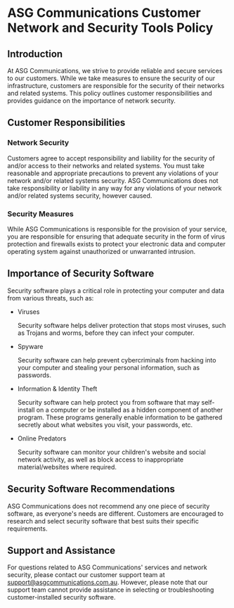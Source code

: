 # ASG Communications Customer Network and Security Tools Policy

## Introduction

At ASG Communications, we strive to provide reliable and secure services to our customers. While we take measures to ensure the security of our infrastructure, customers are responsible for the security of their networks and related systems. This policy outlines customer responsibilities and provides guidance on the importance of network security.

## Customer Responsibilities

### Network Security

Customers agree to accept responsibility and liability for the security of and/or access to their networks and related systems. You must take reasonable and appropriate precautions to prevent any violations of your network and/or related systems security. ASG Communications does not take responsibility or liability in any way for any violations of your network and/or related systems security, however caused.

### Security Measures

While ASG Communications is responsible for the provision of your service, you are responsible for ensuring that adequate security in the form of virus protection and firewalls exists to protect your electronic data and computer operating system against unauthorized or unwarranted intrusion.

## Importance of Security Software

Security software plays a critical role in protecting your computer and data from various threats, such as:

* Viruses

	Security software helps deliver protection that stops most viruses, such as Trojans and worms, before they can infect your computer.

* Spyware

	Security software can help prevent cybercriminals from hacking into your computer and stealing your personal information, such as passwords.

* Information & Identity Theft

	Security software can help protect you from software that may self-install on a computer or be installed as a hidden component of another program. These programs generally enable information to be gathered secretly about what websites you visit, your passwords, etc.

* Online Predators

	Security software can monitor your children's website and social network activity, as well as block access to inappropriate material/websites where required.

## Security Software Recommendations

ASG Communications does not recommend any one piece of security software, as everyone's needs are different. Customers are encouraged to research and select security software that best suits their specific requirements.

## Support and Assistance

For questions related to ASG Communications' services and network security, please contact our customer support team at [support@asgcommunications.com.au](mailto:support@asgcommunications.com.au). However, please note that our support team cannot provide assistance in selecting or troubleshooting customer-installed security software.